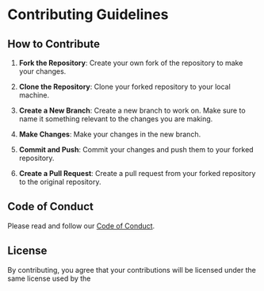 # Contributing Guidelines

## How to Contribute

1. **Fork the Repository**: Create your own fork of the repository to make your changes.

2. **Clone the Repository**: Clone your forked repository to your local machine.

3. **Create a New Branch**: Create a new branch to work on. Make sure to name it something relevant to the changes you are making.

4. **Make Changes**: Make your changes in the new branch.

5. **Commit and Push**: Commit your changes and push them to your forked repository.

6. **Create a Pull Request**: Create a pull request from your forked repository to the original repository.

## Code of Conduct

Please read and follow our [Code of Conduct](CODE_OF_CONDUCT.md).

## License

By contributing, you agree that your contributions will be licensed under the same license used by the
